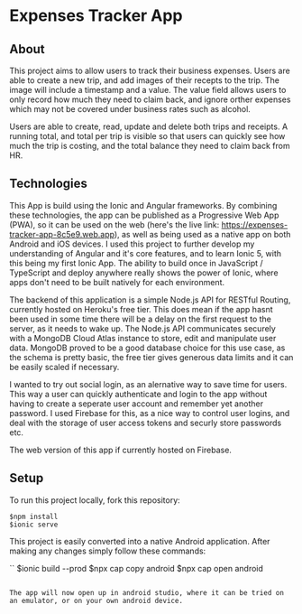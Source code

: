 # Expenses Tracker App

## About

This project aims to allow users to track their business expenses. Users are able to create a new trip, and add images of their recepts to the trip. The image will include a timestamp and a value. The value field allows users to only record how much they need to claim back, and ignore orther expenses which may not be covered under business rates such as alcohol.

Users are able to create, read, update and delete both trips and receipts. A running total, and total per trip is visible so that users can quickly see how much the trip is costing, and the total balance they need to claim back from HR.

## Technologies

This App is build using the Ionic and Angular frameworks. By combining these technologies, the app can be published as a Progressive Web App (PWA), so it can be used on the web (here's the live link: https://expenses-tracker-app-8c5e9.web.app), as well as being used as a native app on both Android and iOS devices. I used this project to further develop my understanding of Angular and it's core features, and to learn Ionic 5, with this being my first Ionic App. The ability to build once in JavaScript / TypeScript and deploy anywhere really shows the power of Ionic, where apps don't need to be built natively for each environment.

The backend of this application is a simple Node.js API for RESTful Routing, currently hosted on Heroku's free tier. This does mean if the app hasnt been used in some time there will be a delay on the first request to the server, as it needs to wake up.
The Node.js API communicates securely with a MongoDB Cloud Atlas instance to store, edit and manipulate user data. MongoDB proved to be a good database choice for this use case, as the schema is pretty basic, the free tier gives generous data limits and it can be easily scaled if necessary.

I wanted to try out social login, as an alernative way to save time for users. This way a user can quickly authenticate and login to the app without having to create a seperate user account and remember yet another password. I used Firebase for this, as a nice way to control user logins, and deal with the storage of user access tokens and securly store passwords etc.

The web version of this app if currently hosted on Firebase.

## Setup

To run this project locally, fork this repository:

```
$npm install
$ionic serve
```

This project is easily converted into a native Android application. After making any changes simply follow these commands:

``
$ionic build --prod
$npx cap copy android
\$npx cap open android

```

The app will now open up in android studio, where it can be tried on an emulator, or on your own android device.
```
